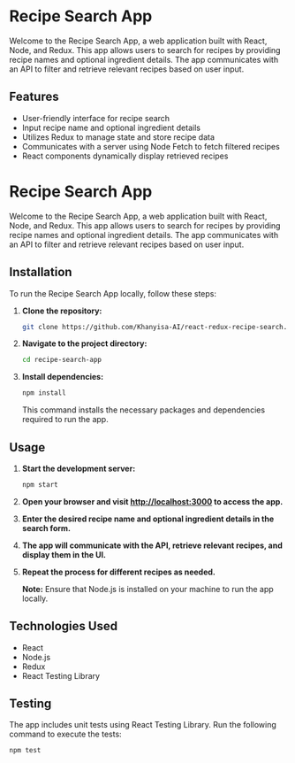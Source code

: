 # Recipe Search App

Welcome to the Recipe Search App, a web application built with React, Node, and Redux. This app allows users to search for recipes by providing recipe names and optional ingredient details. The app communicates with an API to filter and retrieve relevant recipes based on user input.


## Features

- User-friendly interface for recipe search
- Input recipe name and optional ingredient details
- Utilizes Redux to manage state and store recipe data
- Communicates with a server using Node Fetch to fetch filtered recipes
- React components dynamically display retrieved recipes

# Recipe Search App

Welcome to the Recipe Search App, a web application built with React, Node, and Redux. This app allows users to search for recipes by providing recipe names and optional ingredient details. The app communicates with an API to filter and retrieve relevant recipes based on user input.

## Installation

To run the Recipe Search App locally, follow these steps:

1. **Clone the repository:**

    ```bash
    git clone https://github.com/Khanyisa-AI/react-redux-recipe-search.git
    ```

2. **Navigate to the project directory:**

    ```bash
    cd recipe-search-app
    ```

3. **Install dependencies:**

    ```bash
    npm install
    ```

    This command installs the necessary packages and dependencies required to run the app.

## Usage

1. **Start the development server:**

    ```bash
    npm start
    ```

2. **Open your browser and visit [http://localhost:3000](http://localhost:3000) to access the app.**

3. **Enter the desired recipe name and optional ingredient details in the search form.**

4. **The app will communicate with the API, retrieve relevant recipes, and display them in the UI.**

5. **Repeat the process for different recipes as needed.**

    **Note:** Ensure that Node.js is installed on your machine to run the app locally.

## Technologies Used

- React
- Node.js
- Redux
- React Testing Library

## Testing

The app includes unit tests using React Testing Library. Run the following command to execute the tests:

```bash
npm test
